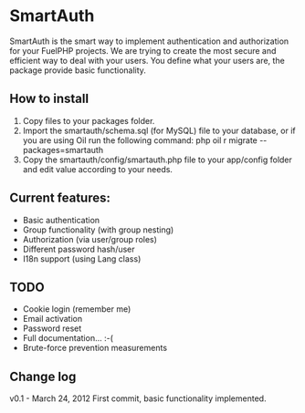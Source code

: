 # SmartAuth
SmartAuth is the smart way to implement authentication and authorization for your FuelPHP projects.
We are trying to create the most secure and efficient way to deal with your users.
You define what your users are, the package provide basic functionality.

## How to install
1. Copy files to your packages folder.
2. Import the smartauth/schema.sql (for MySQL) file to your database, or if you are using Oil run the following command:
    php oil r migrate --packages=smartauth
3. Copy the smartauth/config/smartauth.php file to your app/config folder and edit value according to your needs.

## Current features:
* Basic authentication
* Group functionality (with group nesting)
* Authorization (via user/group roles)
* Different password hash/user
* I18n support (using Lang class)


## TODO
* Cookie login (remember me)
* Email activation
* Password reset
* Full documentation... :-(
* Brute-force prevention measurements



## Change log
v0.1 - March 24, 2012
First commit, basic functionality implemented.

